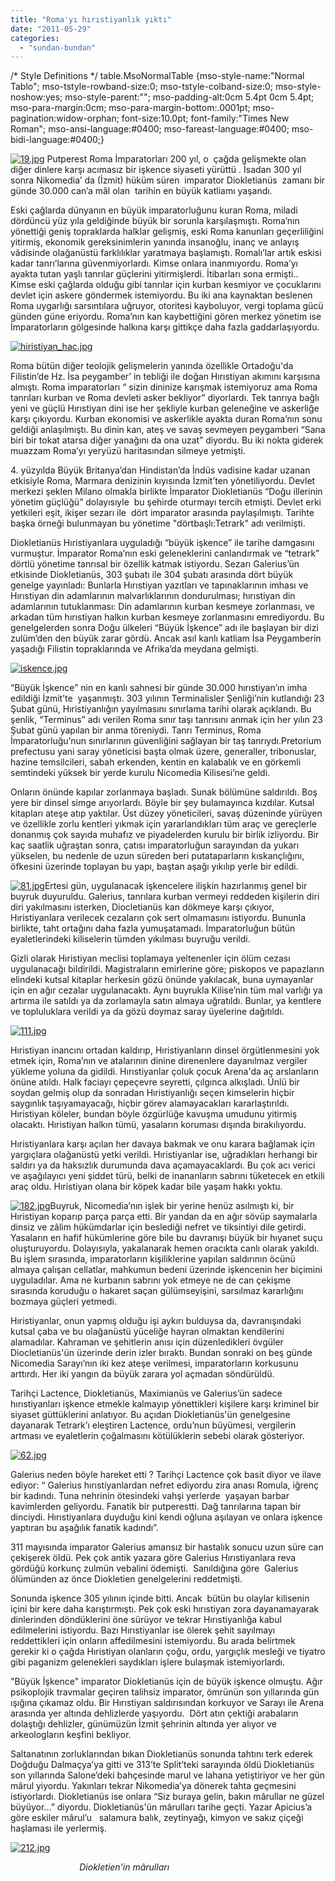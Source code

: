 ```yaml
---
title: "Roma'yı hırıstiyanlık yıktı"
date: "2011-05-29"
categories: 
  - "sundan-bundan"
---
```


/\* Style Definitions \*/ table.MsoNormalTable {mso-style-name:"Normal Tablo"; mso-tstyle-rowband-size:0; mso-tstyle-colband-size:0; mso-style-noshow:yes; mso-style-parent:""; mso-padding-alt:0cm 5.4pt 0cm 5.4pt; mso-para-margin:0cm; mso-para-margin-bottom:.0001pt; mso-pagination:widow-orphan; font-size:10.0pt; font-family:"Times New Roman"; mso-ansi-language:#0400; mso-fareast-language:#0400; mso-bidi-language:#0400;}

[![19.jpg](/uploads/2011/05/19.jpg)](/uploads/2011/05/19.jpg "19.jpg") Putperest Roma İmparatorları 200 yıl, o  çağda gelişmekte olan diğer dinlere karşı acımasız bir işkence siyaseti yürüttü . İsadan 300 yıl sonra Nikomedia’ da (İzmit) hüküm süren  imparator Diokletianüs  zamanı bir günde 30.000 can’a mâl olan  tarihin en büyük katliamı yaşandı.

Eski çağlarda dünyanın en büyük imparatorluğunu kuran Roma, miladi dördüncü yüz yıla geldiğinde büyük bir sorunla karşılaşmıştı. Roma’nın yönettiği geniş topraklarda halklar gelişmiş, eski Roma kanunları geçerliliğini yitirmiş, ekonomik gereksinimlerin yanında insanoğlu, inanç ve anlayış vâdisinde olağanüstü farklılıklar yaratmaya başlamıştı. Romalı’lar artık eskisi kadar tanrı’larına güvenmiyorlardı. Kimse onlara inanmıyordu. Roma’yı ayakta tutan yaşlı tanrılar güçlerini yitirmişlerdi. İtibarları sona ermişti.. Kimse eski çağlarda olduğu gibi tanrılar için kurban kesmiyor ve çocuklarını devlet için askere göndermek istemiyordu. Bu iki ana kaynaktan beslenen Roma uygarlığı sarsıntılara uğruyor, otoritesi kayboluyor, vergi toplama gücü günden güne eriyordu. Roma’nın kan kaybettiğini gören merkez yönetim ise İmparatorların gölgesinde halkına karşı gittikçe daha fazla gaddarlaşıyordu.

[![hiristiyan_hac.jpg](/uploads/2011/05/hiristiyan_hac.jpg)](/uploads/2011/05/hiristiyan_hac.jpg "hiristiyan_hac.jpg")

Roma bütün diğer teolojik gelişmelerin yanında özellikle Ortadoğu'da Filistin’de Hz. İsa peygamber’ in tebliği ile doğan Hırıstiyan akımını karşısına almıştı. Roma imparatorları “ sizin dininize karışmak istemiyoruz ama Roma tanrıları kurban ve Roma devleti asker bekliyor” diyorlardı. Tek tanrıya bağlı yeni ve güçlü Hırıstiyan dini ise her şekliyle kurban geleneğine ve askerliğe karşı çıkıyordu. Kurban ekonomisi ve askerlikle ayakta duran Roma’nın sonu geldiği anlaşılmıştı. Bu dinin kan, ateş ve savaş sevmeyen peygamberi “Sana biri bir tokat atarsa diğer yanağını da ona uzat” diyordu. Bu iki nokta giderek muazzam Roma’yı yeryüzü haritasından silmeye yetmişti.

4\. yüzyılda Büyük Britanya’dan Hindistan’da İndüs vadisine kadar uzanan etkisiyle Roma, Marmara denizinin kıyısında İzmit’ten yönetiliyordu. Devlet merkezi şeklen Milano olmakla birlikte İmparator Diokletianüs “Doğu illerinin yönetim güçlüğü” dolayısıyle  bu şehirde oturmayı tercih etmişti. Devlet erki yetkileri eşit, ikişer sezarı ile  dört imparator arasında paylaşılmıştı. Tarihte başka örneği bulunmayan bu yönetime "dörtbaşlı:Tetrark" adı verilmişti.

Diokletianüs Hıristiyanlara uyguladığı “büyük işkence” ile tarihe damgasını vurmuştur. İmparator Roma’nın eski geleneklerini canlandırmak ve “tetrark” dörtlü yönetime tanrısal bir özellik katmak istiyordu. Sezarı Galerius’ün etkisinde Diokletianüs, 303 şubatı ile 304 şubatı arasında dört büyük genelge yayınladı: Bunlarla Hırıstiyan yazıtları ve tapınaklarının imhası ve Hırıstiyan din adamlarının malvarlıklarının dondurulması; hırıstiyan din adamlarının tutuklanması: Din adamlarının kurban kesmeye zorlanması, ve arkadan tüm hırıstiyan halkın kurban kesmeye zorlanmasını emrediyordu. Bu genelgelerden sonra Doğu ülkeleri “Büyük İşkence” adı ile başlayan bir dizi zulüm’den den büyük zarar gördü. Ancak asıl kanlı katliam İsa Peygamberin yaşadığı Filistin topraklarında ve Afrika’da meydana gelmişti.

[![iskence.jpg](/uploads/2011/05/iskence.jpg)](/uploads/2011/05/iskence.jpg "iskence.jpg")

“Büyük İşkence” nin en kanlı sahnesi bir günde 30.000 hırıstiyan’ın imha edildiği İzmit’te  yaşanmıştı. 303 yılının Terminalisler Şenliği’nin kutlandığı 23 Şubat günü, Hıristiyanlığın yayılmasını sınırlama tarihi olarak açıklandı. Bu şenlik, “Terminus” adı verilen Roma sınır taşı tanrısını anmak için her yılın 23 Şubat günü yapılan bir anma töreniydi. Tanrı Terminus, Roma İmparatorluğu’nun sınırlarının güvenliğini sağlayan bir taş tanrıydı.Pretorium prefectusu yani saray yöneticisi başta olmak üzere, generaller, tribonuslar, hazine temsilcileri, sabah erkenden, kentin en kalabalık ve en görkemli semtindeki yüksek bir yerde kurulu Nicomedia Kilisesi’ne geldi.

Onların önünde kapılar zorlanmaya başladı. Sunak bölümüne saldırıldı. Boş yere bir dinsel simge arıyorlardı. Böyle bir şey bulamayınca kızdılar. Kutsal kitapları ateşe atıp yaktılar. Üst düzey yöneticileri, savaş düzeninde yürüyen ve özellikle zorlu kentleri yıkmak için yararlandıkları tüm araç ve gereçlerle donanmış çok sayıda muhafız ve piyadelerden kurulu bir birlik izliyordu. Bir kaç saatlik uğraştan sonra, çatısı imparatorluğun sarayından da yukarı yükselen, bu nedenle de uzun süreden beri putataparların kıskançlığını, öfkesini üzerinde toplayan bu yapı, baştan aşağı yıkılıp yerle bir edildi.

[![81.jpg](/uploads/2011/05/81.jpg)](/uploads/2011/05/81.jpg "81.jpg")Ertesi gün, uygulanacak işkencelere ilişkin hazırlanmış genel bir buyruk duyuruldu. Galerius, tanrılara kurban vermeyi reddeden kişilerin diri diri yakılmasını isterken, Diocletianüs kan dökmeye karşı çıkıyor, Hıristiyanlara verilecek cezaların çok sert olmamasını istiyordu. Bununla birlikte, taht ortağını daha fazla yumuşatamadı. İmparatorluğun bütün eyaletlerindeki kiliselerin tümden yıkılması buyruğu verildi.

Gizli olarak Hıristiyan meclisi toplamaya yeltenenler için ölüm cezası uygulanacağı bildirildi. Magistraların emirlerine göre; piskopos ve papazların elindeki kutsal kitaplar herkesin gözü önünde yakılacak, buna uymayanlar için en ağır cezalar uygulanacaktı. Aynı buyrukla Kilise’nin tüm mal varlığı ya artırma ile satıldı ya da zorlamayla satın almaya uğratıldı. Bunlar, ya kentlere ve topluluklara verildi ya da gözü doymaz saray üyelerine dağıtıldı.

[![111.jpg](/uploads/2011/05/111.jpg)](/uploads/2011/05/111.jpg "111.jpg")

Hıristiyan inancını ortadan kaldırıp, Hıristiyanların dinsel örgütlenmesini yok etmek için, Roma’nın ve atalarının dinine direnenlere dayanılmaz vergiler yükleme yoluna da gidildi. Hırıstiyanlar çoluk çocuk Arena'da aç arslanların önüne atıldı. Halk faciayı çepeçevre seyretti, çılgınca alkışladı. Ünlü bir soydan gelmiş olup da sonradan Hıristiyanlığı seçen kimselerin hiçbir saygınlık taşıyamayacağı, hiçbir görev alamayacakları kararlaştırıldı. Hıristiyan köleler, bundan böyle özgürlüğe kavuşma umudunu yitirmiş olacaktı. Hıristiyan halkın tümü, yasaların koruması dışında bırakılıyordu.

Hıristiyanlara karşı açılan her davaya bakmak ve onu karara bağlamak için yargıçlara olağanüstü yetki verildi. Hıristiyanlar ise, uğradıkları herhangi bir saldırı ya da haksızlık durumunda dava açamayacaklardı. Bu çok acı verici ve aşağılayıcı yeni şiddet türü, belki de inananların sabrını tüketecek en etkili araç oldu. Hıristiyan olana bir köpek kadar bile yaşam hakkı yoktu. 

[![182.jpg](/uploads/2011/05/182.jpg)](/uploads/2011/05/182.jpg "182.jpg")Buyruk, Nicomedia’nın işlek bir yerine henüz asılmıştı ki, bir Hıristiyan koparıp parça parça etti. Bir yandan da en ağır sövüp saymalarla dinsiz ve zâlim hükümdarlar için beslediği nefret ve tiksintiyi dile getirdi. Yasaların en hafif hükümlerine göre bile bu davranışı büyük bir hıyanet suçu oluşturuyordu. Dolayısıyla, yakalanarak hemen oracıkta canlı olarak yakıldı. Bu işlem sırasında, imparatorların kişiliklerine yapılan saldırının öcünü almaya çalışan cellatlar, mahkumun bedeni üzerinde işkencenin her biçimini uyguladılar. Ama ne kurbanın sabrını yok etmeye ne de can çekişme sırasında koruduğu o hakaret saçan gülümseyişini, sarsılmaz kararlığını bozmaya güçleri yetmedi.

Hıristiyanlar, onun yapmış olduğu işi aykırı bulduysa da, davranışındaki kutsal çaba ve bu olağanüstü yüceliğe hayran olmaktan kendilerini alamadılar. Kahraman ve şehitlerin anısı için düzenledikleri övgüler Diocletianüs'ün üzerinde derin izler bıraktı. Bundan sonraki on beş günde Nicomedia Sarayı’nın iki kez ateşe verilmesi, imparatorların korkusunu arttırdı. Her iki yangın da büyük zarara yol açmadan söndürüldü.

Tarihçi Lactence, Diokletianüs, Maximianüs ve Galerius’ün sadece hırıstiyanları işkence etmekle kalmayıp yönettikleri kişilere karşı kriminel bir siyaset güttüklerini anlatıyor. Bu açıdan Diokletianüs'ün genelgesine dayanarak Tetrark’ı eleştiren Lactence, ordu’nun büyümesi, vergilerin artması ve eyaletlerin çoğalmasını kötülüklerin sebebi olarak gösteriyor.

[![62.jpg](/uploads/2011/05/62.jpg)](/uploads/2011/05/62.jpg "62.jpg")

Galerius neden böyle hareket etti ? Tarihçi Lactence çok basit diyor ve ilave ediyor: “ Galerius hırıstiyanlardan nefret ediyordu zira anası Romula, iğrenç bir kadındı. Tuna nehrinin ötesindeki vahşi yerlerde  yaşayan barbar kavimlerden geliyordu. Fanatik bir putperestti. Dağ tanrılarına tapan bir dinciydi. Hırıstiyanlara duyduğu kini kendi oğluna aşılayan ve onlara işkence yaptıran bu aşağılık fanatik kadındı”.

311 mayısında imparator Galerius amansız bir hastalık sonucu uzun süre can çekişerek öldü. Pek çok antik yazara göre Galerius Hırıstiyanlara reva gördüğü korkunç zulmün vebalini ödemişti.  Sanıldığına göre  Galerius ölümünden az önce Diokletien genelgelerini reddetmişti.

Sonunda işkence 305 yılının içinde bitti. Ancak  bütün bu olaylar kilisenin içini bir kere daha karıştırmıştı. Pek çok eski hırıstiyan zora dayanamayarak dinlerinden döndüklerini öne sürüyor ve tekrar Hırıstiyanlığa kabul edilmelerini istiyordu. Bazı Hırıstiyanlar ise ölerek şehit sayılmayı reddettikleri için onların affedilmesini istemiyordu. Bu arada belirtmek gerekir ki o çağda Hıristiyan olanların çoğu, ordu, yargıçlık mesleği ve tiyatro gibi paganizm gelenekleri saydıkları işlere bulaşmak istemiyorlardı.

"Büyük İşkence" imparator Diokletianüs için de büyük işkence olmuştu. Ağır psikoplojik travmalar geçiren talihsiz imparator, ömrünün son yıllarında gün ışığına çıkamaz oldu. Bir Hırıstiyan saldırısından korkuyor ve Sarayı ile Arena arasında yer altında dehlizlerde yaşıyordu.  Dört atın çektiği arabaların dolaştığı dehlizler, günümüzün İzmit şehrinin altında yer alıyor ve arkeologların keşfini bekliyor.

Saltanatının zorluklarından bıkan Diokletianüs sonunda tahtını terk ederek Doğduğu Dalmaçya’ya gitti ve 313’te Split’teki sarayında öldü Diokletianüs son yıllarında Salone’deki bahçesinde marul ve lahana yetiştiriyor ve her gün mârul yiyordu. Yakınları tekrar Nikomedia’ya dönerek tahta geçmesini istiyorlardı. Diokletianüs ise onlara “Siz buraya gelin, bakın mârullar ne güzel büyüyor…” diyordu. Diokletianüs'ün mârulları tarihe geçti. Yazar Apicius’a göre eskiler mârul’u   salamura balık, zeytinyağı, kimyon ve sakız çiçeği haşlaması ile yerlermiş.

[](/uploads/2011/05/212.jpg "212.jpg")

[![212.jpg](/uploads/2011/05/212.jpg)](/uploads/2011/05/212.jpg "212.jpg")

                            _Diokletien'in mârulları_
